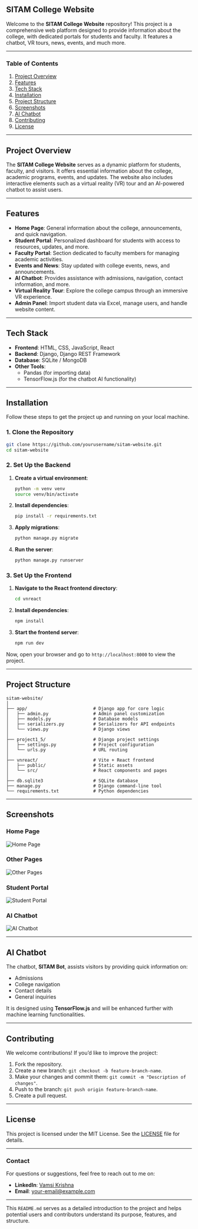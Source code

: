 ## SITAM College Website

Welcome to the **SITAM College Website** repository! This project is a comprehensive web platform designed to provide information about the college, with dedicated portals for students and faculty. It features a chatbot, VR tours, news, events, and much more.

---

### Table of Contents

1. [Project Overview](#project-overview)  
2. [Features](#features)  
3. [Tech Stack](#tech-stack)  
4. [Installation](#installation)  
5. [Project Structure](#project-structure)  
6. [Screenshots](#screenshots)  
7. [AI Chatbot](#ai-chatbot)  
8. [Contributing](#contributing)  
9. [License](#license)  

---

## Project Overview

The **SITAM College Website** serves as a dynamic platform for students, faculty, and visitors. It offers essential information about the college, academic programs, events, and updates. The website also includes interactive elements such as a virtual reality (VR) tour and an AI-powered chatbot to assist users.

---

## Features

- **Home Page**: General information about the college, announcements, and quick navigation.  
- **Student Portal**: Personalized dashboard for students with access to resources, updates, and more.  
- **Faculty Portal**: Section dedicated to faculty members for managing academic activities.  
- **Events and News**: Stay updated with college events, news, and announcements.  
- **AI Chatbot**: Provides assistance with admissions, navigation, contact information, and more.  
- **Virtual Reality Tour**: Explore the college campus through an immersive VR experience.  
- **Admin Panel**: Import student data via Excel, manage users, and handle website content.  

---

## Tech Stack

- **Frontend**: HTML, CSS, JavaScript, React  
- **Backend**: Django, Django REST Framework  
- **Database**: SQLite / MongoDB  
- **Other Tools**:  
  - Pandas (for importing data)  
  - TensorFlow.js (for the chatbot AI functionality)  

---

## Installation

Follow these steps to get the project up and running on your local machine.

### 1. Clone the Repository

```bash
git clone https://github.com/yourusername/sitam-website.git
cd sitam-website
```

### 2. Set Up the Backend

1. **Create a virtual environment**:

    ```bash
    python -m venv venv
    source venv/bin/activate  
    ```

2. **Install dependencies**:

    ```bash
    pip install -r requirements.txt
    ```

3. **Apply migrations**:

    ```bash
    python manage.py migrate
    ```

4. **Run the server**:

    ```bash
    python manage.py runserver
    ```

### 3. Set Up the Frontend

1. **Navigate to the React frontend directory**:

    ```bash
    cd vnreact
    ```

2. **Install dependencies**:

    ```bash
    npm install
    ```

3. **Start the frontend server**:

    ```bash
    npm run dev
    ```

Now, open your browser and go to `http://localhost:8000` to view the project.

---

## Project Structure

```
sitam-website/
│
├── app/                         # Django app for core logic
│   ├── admin.py                 # Admin panel customization
│   ├── models.py                # Database models
│   ├── serializers.py           # Serializers for API endpoints
│   └── views.py                 # Django views
│
├── project1_5/                  # Django project settings
│   ├── settings.py              # Project configuration
│   └── urls.py                  # URL routing
│
├── vnreact/                     # Vite + React frontend
│   ├── public/                  # Static assets
│   └── src/                     # React components and pages
│
├── db.sqlite3                   # SQLite database
├── manage.py                    # Django command-line tool
└── requirements.txt             # Python dependencies
```

---

## Screenshots

### Home Page

![Home Page](path/to/image/homepage.png)

### Other Pages

![Other Pages](path/to/image/otherpages.png)

### Student Portal

![Student Portal](path/to/image/studentportal.png)

### AI Chatbot

![AI Chatbot](path/to/image/aichatbot.png)

---

## AI Chatbot

The chatbot, **SITAM Bot**, assists visitors by providing quick information on:

- Admissions  
- College navigation  
- Contact details  
- General inquiries  

It is designed using **TensorFlow.js** and will be enhanced further with machine learning functionalities.

---

## Contributing

We welcome contributions! If you’d like to improve the project:

1. Fork the repository.  
2. Create a new branch: `git checkout -b feature-branch-name`.  
3. Make your changes and commit them: `git commit -m "Description of changes"`.  
4. Push to the branch: `git push origin feature-branch-name`.  
5. Create a pull request.  

---

## License

This project is licensed under the MIT License. See the [LICENSE](LICENSE) file for details.

---

### Contact

For questions or suggestions, feel free to reach out to me on:

- **LinkedIn**: [Vamsi Krishna](https://www.linkedin.com/in/your-profile)  
- **Email**: your-email@example.com  

---

This `README.md` serves as a detailed introduction to the project and helps potential users and contributors understand its purpose, features, and structure.